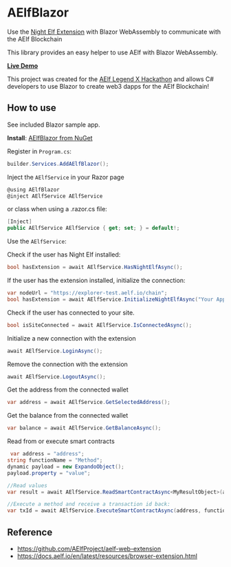 # AElfBlazor
Use the [Night Elf Extension](https://chrome.google.com/webstore/detail/aelf-explorer-extension-d/mlmlhipeonlflbcclinpbmcjdnpnmkpf) with Blazor WebAssembly to communicate with the AElf Blockchain

This library provides an easy helper to use AElf with Blazor WebAssembly.

**[Live Demo](https://michielpost.github.io/AElfBlazor/)**

This project was created for the [AElf Legend X Hackathon](https://aelf.devpost.com) and allows C# developers to use Blazor to create web3 dapps for the AElf Blockchain!

## How to use
See included Blazor sample app.

**Install**: [AElfBlazor from NuGet](https://www.nuget.org/packages/AElfBlazor/)

Register in `Program.cs`:
```cs
builder.Services.AddAElfBlazor();
```

Inject the `AElfService` in your Razor page
```cs
@using AElfBlazor
@inject AElfService AElfService
```

or class when using a .razor.cs file:
```cs
[Inject]
public AElfService AElfService { get; set; } = default!;
```

Use the `AElfService`:

Check if the user has Night Elf installed:
```cs
bool hasExtension = await AElfService.HasNightElfAsync();
```

If the user has the extension installed, initialize the connection:
```cs
var nodeUrl = "https://explorer-test.aelf.io/chain";
bool hasExtension = await AElfService.InitializeNightElfAsync("Your App Name", nodeUrl);
```

Check if the user has connected to your site.
```cs
bool isSiteConnected = await AElfService.IsConnectedAsync();
```

Initialize a new connection with the extension
```cs
await AElfService.LoginAsync();
```

Remove the connection with the extension
```cs
await AElfService.LogoutAsync();
```

Get the address from the connected wallet
```cs
var address = await AElfService.GetSelectedAddress();
```

Get the balance from the connected wallet
```cs
var balance = await AElfService.GetBalanceAsync();
```

Read from or execute smart contracts
```cs
 var address = "address";
string functionName = "Method";
dynamic payload = new ExpandoObject();
payload.property = "value";

//Read values
var result = await AElfService.ReadSmartContractAsync<MyResultObject>(address, functionName, payload);

//Execute a method and receive a transaction id back:
var txId = await AElfService.ExecuteSmartContractAsync(address, functionName, payload);
```


## Reference
- https://github.com/AElfProject/aelf-web-extension
- https://docs.aelf.io/en/latest/resources/browser-extension.html
